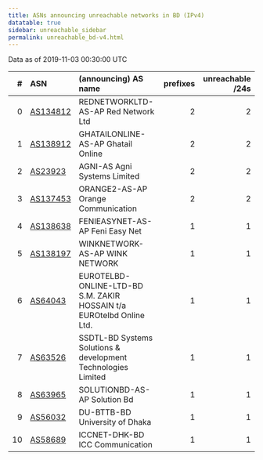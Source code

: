 ```yaml
---
title: ASNs announcing unreachable networks in BD (IPv4)
datatable: true
sidebar: unreachable_sidebar
permalink: unreachable_bd-v4.html
---
```


Data as of 2019-11-03 00:30:00 UTC


<div class="datatable-begin"></div>

|   # | ASN                                      | (announcing) AS name                                                 |   prefixes |   unreachable /24s |
|----:|:-----------------------------------------|:---------------------------------------------------------------------|-----------:|-------------------:|
|   0 | [AS134812](unreachable_AS134812-v4.html) | REDNETWORKLTD-AS-AP Red Network Ltd                                  |          2 |                  2 |
|   1 | [AS138912](unreachable_AS138912-v4.html) | GHATAILONLINE-AS-AP Ghatail Online                                   |          2 |                  2 |
|   2 | [AS23923](unreachable_AS23923-v4.html)   | AGNI-AS Agni Systems Limited                                         |          2 |                  2 |
|   3 | [AS137453](unreachable_AS137453-v4.html) | ORANGE2-AS-AP Orange Communication                                   |          2 |                  2 |
|   4 | [AS138638](unreachable_AS138638-v4.html) | FENIEASYNET-AS-AP Feni Easy Net                                      |          1 |                  1 |
|   5 | [AS138197](unreachable_AS138197-v4.html) | WINKNETWORK-AS-AP WINK NETWORK                                       |          1 |                  1 |
|   6 | [AS64043](unreachable_AS64043-v4.html)   | EUROTELBD-ONLINE-LTD-BD S.M. ZAKIR HOSSAIN t/a EUROtelbd Online Ltd. |          1 |                  1 |
|   7 | [AS63526](unreachable_AS63526-v4.html)   | SSDTL-BD Systems Solutions &amp; development Technologies Limited    |          1 |                  1 |
|   8 | [AS63965](unreachable_AS63965-v4.html)   | SOLUTIONBD-AS-AP Solution Bd                                         |          1 |                  1 |
|   9 | [AS56032](unreachable_AS56032-v4.html)   | DU-BTTB-BD University of Dhaka                                       |          1 |                  1 |
|  10 | [AS58689](unreachable_AS58689-v4.html)   | ICCNET-DHK-BD ICC Communication                                      |          1 |                  1 |

<div class="datatable-end"></div>